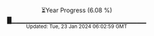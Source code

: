 <p align="center">
⏳Year Progress (6.08 %)<br>
█▁▁▁▁▁▁▁▁▁▁▁▁▁▁▁▁▁▁▁▁▁▁▁▁▁▁▁▁▁ <br>
<sub>Updated: Tue, 23 Jan 2024 06:02:59 GMT</sub>
</p>

